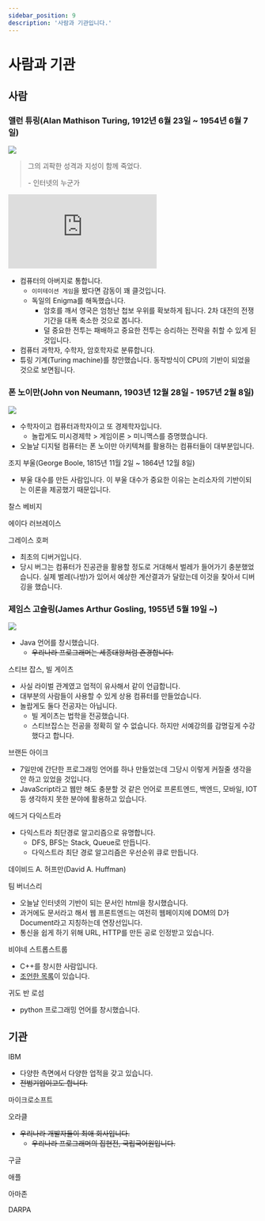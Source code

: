 ```yaml
---
sidebar_position: 9
description: '사람과 기관입니다.'
---
```


# 사람과 기관

## 사람

### 앨런 튜링(Alan Mathison Turing, 1912년 6월 23일 ~ 1954년 6월 7일)

![](https://user-images.githubusercontent.com/84452145/271193283-3f0cf8e6-12fc-4704-a4ae-ef3a4df4c0db.png)

> 그의 괴팍한 성격과 지성이 함께 죽었다.
>
> \- 인터넷의 누군가

<iframe class="codepen" src="https://www.youtube.com/embed/7TycxwFmdB0" title="앨런 튜링 : 컴퓨터 과학 특강 # 15" frameborder="0" allow="accelerometer; autoplay; clipboard-write; encrypted-media; gyroscope; picture-in-picture; web-share" allowfullscreen></iframe>

- 컴퓨터의 아버지로 통합니다.
  - `이미테이션 게임`을 봤다면 감동이 꽤 클것입니다.
  - 독일의 Enigma를 해독했습니다.
    - 암호를 깨서 영국은 엄청난 첩보 우위를 확보하게 됩니다. 2차 대전의 전쟁기간을 대폭 축소한 것으로 봅니다.
    - 덜 중요한 전투는 패배하고 중요한 전투는 승리하는 전략을 취할 수 있게 된 것입니다.
- 컴퓨터 과학자, 수학자, 암호학자로 분류합니다.
- 튜링 기계(Turing machine)를 창안했습니다. 동작방식이 CPU의 기반이 되었을 것으로 보면됩니다.

### 폰 노이만(John von Neumann, 1903년 12월 28일 - 1957년 2월 8일)

![](https://user-images.githubusercontent.com/84452145/271193516-b396c164-dab3-4ab5-b49f-7547fe570464.png)

- 수학자이고 컴퓨터과학자이고 또 경제학자입니다.
  - 놀랍게도 미시경제학 > 게임이론 > 미니맥스를 증명했습니다.
- 오늘날 디지털 컴퓨터는 폰 노이만 아키텍쳐를 활용하는 컴퓨터들이 대부분입니다.

조지 부울(George Boole, 1815년 11월 2일 ~ 1864년 12월 8일)

- 부울 대수를 만든 사람입니다. 이 부울 대수가 중요한 이유는 논리소자의 기반이되는 이론을 제공했기 때문입니다.

찰스 베비지

에이다 러브레이스

그레이스 호퍼

- 최초의 디버거입니다.
- 당시 버그는 컴퓨터가 진공관을 활용할 정도로 거대해서 벌레가 들어가기 충분했었습니다. 실제 벌레(나방)가 있어서 예상한 계산결과가 달랐는데 이것을 찾아서 디버깅을 했습니다.

### 제임스 고슬링(James Arthur Gosling, 1955년 5월 19일 ~)

![](https://user-images.githubusercontent.com/84452145/271195453-23b48134-2aed-4f6c-a32c-bbe8413dd085.png)

- Java 언어를 창시했습니다.
  - ~~우리나라 프로그래머는 세종대왕처럼 존경합니다.~~
    <!-- - ~~자바 개발자입장에서는 라이언 고슬링보다 잘생겨보인다고 합니다.~~ -->
    <!-- - ~~프론트엔드 면접에서도 JVM 아키텍쳐를 묻는 원흉입니다.~~ -->

스티브 잡스, 빌 게이츠

- 사실 라이벌 관계였고 업적이 유사해서 같이 언급합니다.
- 대부분의 사람들이 사용할 수 있게 상용 컴퓨터를 만들었습니다.
- 놀랍게도 둘다 전공자는 아닙니다.
  - 빌 게이츠는 법학을 전공했습니다.
  - 스티브잡스는 전공을 정확히 알 수 없습니다. 하지만 서예강의를 감명깊게 수강했다고 합니다.

브랜든 아이크

- 7일만에 간단한 프로그래밍 언어를 하나 만들었는데 그당시 이렇게 커질줄 생각을 안 하고 있었을 것입니다.
- JavaScript라고 웹만 해도 충분할 것 같은 언어로 프론트엔드, 백엔드, 모바일, IOT 등 생각하지 못한 분야에 활용하고 있습니다.

에드거 다익스트라

- 다익스트라 최단경로 알고리즘으로 유명합니다.
  - DFS, BFS는 Stack, Queue로 만듭니다.
  - 다익스트라 최단 경로 알고리즘은 우선순위 큐로 만듭니다.

데이비드 A. 허프만(David A. Huffman)

팀 버너스리

- 오늘날 인터넷의 기반이 되는 문서인 html을 창시했습니다.
- 과거에도 문서라고 해서 웹 프론트엔드는 여전히 웹페이지에 DOM의 D가 Document라고 지칭하는데 연장선입니다.
- 통신을 쉽게 하기 위해 URL, HTTP를 만든 공로 인정받고 있습니다.

비야네 스트롭스트룹

- C++를 창시한 사람입니다.
- [조언한 목록](https://yozm.wishket.com/magazine/detail/2093/)이 있습니다.

귀도 반 로섬

- python 프로그래밍 언어를 창시했습니다.

## 기관

IBM

- 다양한 측면에서 다양한 업적을 갖고 있습니다.
- ~~전범기업이고도 합니다.~~

마이크로소프트

오라클

- ~~우리나라 개발자들이 최애 회사입니다.~~
  - ~~우리나라 프로그래머의 집현전, 국립국어원입니다.~~

구글

애플

아마존

DARPA

<!-- 모질라 재단 -->

<!-- 아파치 재단 -->
